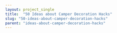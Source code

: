 ```yaml
---
layout: project_single
title:  "50 Ideas about Camper Decoration Hacks"
slug: "50-ideas-about-camper-decoration-hacks"
parent: "ideas-about-camper-decoration-hacks"
---
```

 